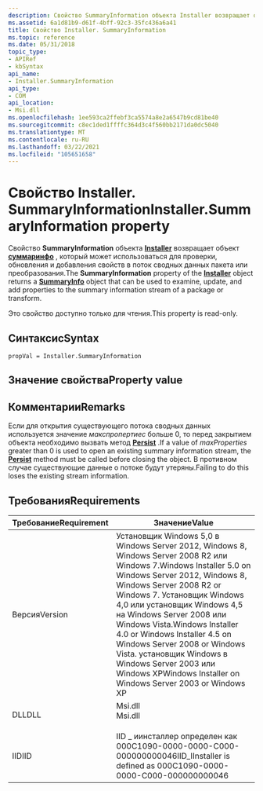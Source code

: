```yaml
---
description: Свойство SummaryInformation объекта Installer возвращает объект Суммаринфо, который может использоваться для проверки, обновления и добавления свойств в поток сводных данных пакета или преобразования.
ms.assetid: 6a1d81b9-d61f-4bff-92c3-35fc436a6a41
title: Свойство Installer. SummaryInformation
ms.topic: reference
ms.date: 05/31/2018
topic_type:
- APIRef
- kbSyntax
api_name:
- Installer.SummaryInformation
api_type:
- COM
api_location:
- Msi.dll
ms.openlocfilehash: 1ee593ca2ffebf3ca5574a8e2a6547b9cd81be40
ms.sourcegitcommit: c8ec1ded1ffffc364d3c4f560bb2171da0dc5040
ms.translationtype: MT
ms.contentlocale: ru-RU
ms.lasthandoff: 03/22/2021
ms.locfileid: "105651658"
---
```

# <a name="installersummaryinformation-property"></a><span data-ttu-id="cddb4-103">Свойство Installer. SummaryInformation</span><span class="sxs-lookup"><span data-stu-id="cddb4-103">Installer.SummaryInformation property</span></span>

<span data-ttu-id="cddb4-104">Свойство **SummaryInformation** объекта [**Installer**](installer-object.md) возвращает объект [**суммаринфо**](summaryinfo-object.md) , который может использоваться для проверки, обновления и добавления свойств в поток сводных данных пакета или преобразования.</span><span class="sxs-lookup"><span data-stu-id="cddb4-104">The **SummaryInformation** property of the [**Installer**](installer-object.md) object returns a [**SummaryInfo**](summaryinfo-object.md) object that can be used to examine, update, and add properties to the summary information stream of a package or transform.</span></span>

<span data-ttu-id="cddb4-105">Это свойство доступно только для чтения.</span><span class="sxs-lookup"><span data-stu-id="cddb4-105">This property is read-only.</span></span>

## <a name="syntax"></a><span data-ttu-id="cddb4-106">Синтаксис</span><span class="sxs-lookup"><span data-stu-id="cddb4-106">Syntax</span></span>


```JScript
propVal = Installer.SummaryInformation
```



## <a name="property-value"></a><span data-ttu-id="cddb4-107">Значение свойства</span><span class="sxs-lookup"><span data-stu-id="cddb4-107">Property value</span></span>

## <a name="remarks"></a><span data-ttu-id="cddb4-108">Комментарии</span><span class="sxs-lookup"><span data-stu-id="cddb4-108">Remarks</span></span>

<span data-ttu-id="cddb4-109">Если для открытия существующего потока сводных данных используется значение *макспропертиес* больше 0, то перед закрытием объекта необходимо вызвать метод [**Persist**](summaryinfo-persist.md) .</span><span class="sxs-lookup"><span data-stu-id="cddb4-109">If a value of *maxProperties* greater than 0 is used to open an existing summary information stream, the [**Persist**](summaryinfo-persist.md) method must be called before closing the object.</span></span> <span data-ttu-id="cddb4-110">В противном случае существующие данные о потоке будут утеряны.</span><span class="sxs-lookup"><span data-stu-id="cddb4-110">Failing to do this loses the existing stream information.</span></span>

## <a name="requirements"></a><span data-ttu-id="cddb4-111">Требования</span><span class="sxs-lookup"><span data-stu-id="cddb4-111">Requirements</span></span>



| <span data-ttu-id="cddb4-112">Требование</span><span class="sxs-lookup"><span data-stu-id="cddb4-112">Requirement</span></span> | <span data-ttu-id="cddb4-113">Значение</span><span class="sxs-lookup"><span data-stu-id="cddb4-113">Value</span></span> |
|--------------------|---------------------------------------------------------------------------------------------------------------------------------------------------------------------------------------------------------------------------------------------------------|
| <span data-ttu-id="cddb4-114">Версия</span><span class="sxs-lookup"><span data-stu-id="cddb4-114">Version</span></span><br/> | <span data-ttu-id="cddb4-115">Установщик Windows 5,0 в Windows Server 2012, Windows 8, Windows Server 2008 R2 или Windows 7.</span><span class="sxs-lookup"><span data-stu-id="cddb4-115">Windows Installer 5.0 on Windows Server 2012, Windows 8, Windows Server 2008 R2 or Windows 7.</span></span> <span data-ttu-id="cddb4-116">Установщик Windows 4,0 или установщик Windows 4,5 на Windows Server 2008 или Windows Vista.</span><span class="sxs-lookup"><span data-stu-id="cddb4-116">Windows Installer 4.0 or Windows Installer 4.5 on Windows Server 2008 or Windows Vista.</span></span> <span data-ttu-id="cddb4-117">установщик Windows в Windows Server 2003 или Windows XP</span><span class="sxs-lookup"><span data-stu-id="cddb4-117">Windows Installer on Windows Server 2003 or Windows XP</span></span><br/> |
| <span data-ttu-id="cddb4-118">DLL</span><span class="sxs-lookup"><span data-stu-id="cddb4-118">DLL</span></span><br/>     | <dl> <span data-ttu-id="cddb4-119"><dt>Msi.dll</dt></span><span class="sxs-lookup"><span data-stu-id="cddb4-119"><dt>Msi.dll</dt></span></span> </dl>                                                                                                                                                                      |
| <span data-ttu-id="cddb4-120">IID</span><span class="sxs-lookup"><span data-stu-id="cddb4-120">IID</span></span><br/>     | <span data-ttu-id="cddb4-121">IID \_ иинсталлер определен как 000C1090-0000-0000-C000-000000000046</span><span class="sxs-lookup"><span data-stu-id="cddb4-121">IID\_IInstaller is defined as 000C1090-0000-0000-C000-000000000046</span></span><br/>                                                                                                                                                                           |



 

 





